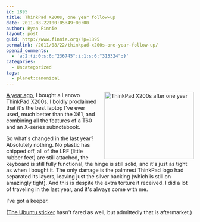 ```yaml
---
id: 1895
title: ThinkPad X200s, one year follow-up
date: 2011-08-22T00:05:49+00:00
author: Ryan Finnie
layout: post
guid: http://www.finnie.org/?p=1895
permalink: /2011/08/22/thinkpad-x200s-one-year-follow-up/
openid_comments:
  - 'a:2:{i:0;s:6:"236745";i:1;s:6:"315324";}'
categories:
  - Uncategorized
tags:
  - planet:canonical
---
```

<span style="float: right; margin-left: 1em;"><a href="http://www.flickr.com/photos/fo0bar/6068206599/" title="ThinkPad X200s after one year by Ryan Finnie, on Flickr"><img src="http://farm7.static.flickr.com/6070/6068206599_748de80737_m.jpg" width="240" height="180" alt="ThinkPad X200s after one year" /></a></span>[A year ago](http://www.finnie.org/2010/08/13/lenovo-thinkpad-x200s/), I bought a Lenovo ThinkPad X200s. I boldly proclaimed that it's the best laptop I've ever used, much better than the X61, and combining all the features of a T60 and an X-series subnotebook.

So what's changed in the last year? Absolutely nothing. No plastic has chipped off, all of the LRF (little rubber feet) are still attached, the keyboard is still fully functional, the hinge is still solid, and it's just as tight as when I bought it. The only damage is the palmrest ThinkPad logo had separated its layers, leaving just the silver backing (which is still on amazingly tight). And this is despite the extra torture it received. I did a lot of traveling in the last year, and it's always come with me.

I've got a keeper.

([The Ubuntu sticker](http://www.flickr.com/photos/fo0bar/6068206821/) hasn't fared as well, but admittedly that is aftermarket.)